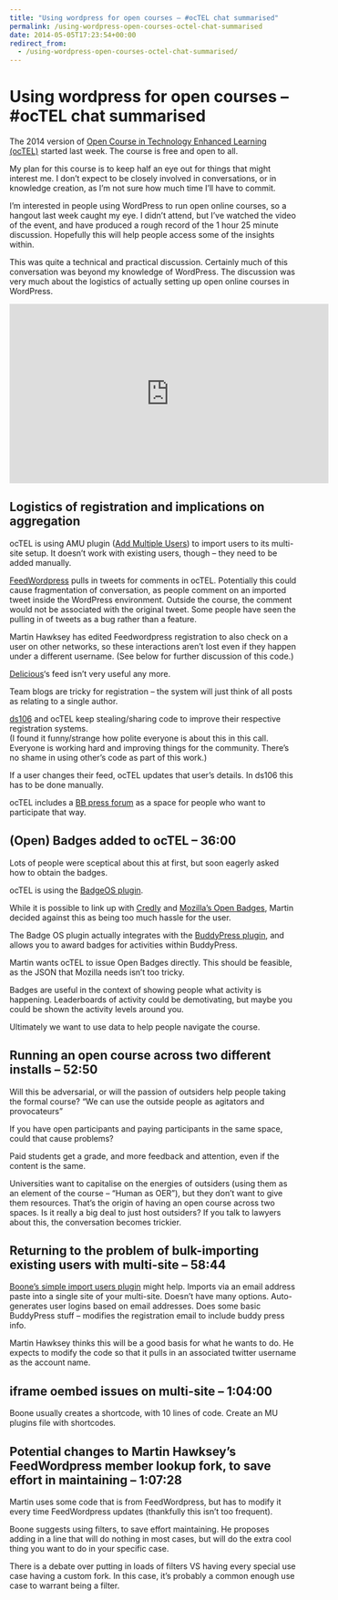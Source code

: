 ```yaml
---
title: "Using wordpress for open courses – #ocTEL chat summarised"
permalink: /using-wordpress-open-courses-octel-chat-summarised
date: 2014-05-05T17:23:54+00:00
redirect_from:
  - /using-wordpress-open-courses-octel-chat-summarised/
---
```


# Using wordpress for open courses – #ocTEL chat summarised

The 2014 version of [Open Course in Technology Enhanced Learning (ocTEL)](http://octel.alt.ac.uk/) started last week. The course is free and open to all.

My plan for this course is to keep half an eye out for things that might interest me. I don’t expect to be closely involved in conversations, or in knowledge creation, as I’m not sure how much time I’ll have to commit.

I’m interested in people using WordPress to run open online courses, so a hangout last week caught my eye. I didn’t attend, but I’ve watched the video of the event, and have produced a rough record of the 1 hour 25 minute discussion. Hopefully this will help people access some of the insights within.

This was quite a technical and practical discussion. Certainly much of this conversation was beyond my knowledge of WordPress. The discussion was very much about the logistics of actually setting up open online courses in WordPress.

<iframe width="560" height="315" src="https://www.youtube.com/embed/cpxCwxo4hBQ" frameborder="0" allowfullscreen></iframe>

## Logistics of registration and implications on aggregation

ocTEL is using AMU plugin ([Add Multiple Users](https://wordpress.org/plugins/add-multiple-users/)) to import users to its multi-site setup. It doesn’t work with existing users, though – they need to be added manually.

[FeedWordpress](https://wordpress.org/plugins/feedwordpress/) pulls in tweets for comments in ocTEL. Potentially this could cause fragmentation of conversation, as people comment on an imported tweet inside the WordPress environment. Outside the course, the comment would not be associated with the original tweet. Some people have seen the pulling in of tweets as a bug rather than a feature.

Martin Hawksey has edited Feedwordpress registration to also check on a user on other networks, so these interactions aren’t lost even if they happen under a different username. (See below for further discussion of this code.)

[Delicious](https://delicious.com/)‘s feed isn’t very useful any more.

Team blogs are tricky for registration – the system will just think of all posts as relating to a single author.

[ds106](http://ds106.us/) and ocTEL keep stealing/sharing code to improve their respective registration systems.  
(I found it funny/strange how polite everyone is about this in this call. Everyone is working hard and improving things for the community. There’s no shame in using other’s code as part of this work.)

If a user changes their feed, ocTEL updates that user’s details. In ds106 this has to be done manually.

ocTEL includes a [BB press forum](https://wordpress.org/plugins/bbpress/) as a space for people who want to participate that way.

## (Open) Badges added to ocTEL – 36:00

Lots of people were sceptical about this at first, but soon eagerly asked how to obtain the badges.

ocTEL is using the [BadgeOS plugin](http://wordpress.org/plugins/badgeos/).

While it is possible to link up with [Credly](https://credly.com/) and [Mozilla’s Open Badges](http://www.openbadges.org/), Martin decided against this as being too much hassle for the user.

The Badge OS plugin actually integrates with the [BuddyPress plugin](https://wordpress.org/plugins/buddypress/), and allows you to award badges for activities within BuddyPress.

Martin wants ocTEL to issue Open Badges directly. This should be feasible, as the JSON that Mozilla needs isn’t too tricky.

Badges are useful in the context of showing people what activity is happening. Leaderboards of activity could be demotivating, but maybe you could be shown the activity levels around you.

Ultimately we want to use data to help people navigate the course.

## Running an open course across two different installs – 52:50

Will this be adversarial, or will the passion of outsiders help people taking the formal course? “We can use the outside people as agitators and provocateurs”

If you have open participants and paying participants in the same space, could that cause problems?

Paid students get a grade, and more feedback and attention, even if the content is the same.

Universities want to capitalise on the energies of outsiders (using them as an element of the course – “Human as OER”), but they don’t want to give them resources. That’s the origin of having an open course across two spaces. Is it really a big deal to just host outsiders? If you talk to lawyers about this, the conversation becomes trickier.

## Returning to the problem of bulk-importing existing users with multi-site – 58:44

[Boone’s simple import users plugin](http://teleogistic.net/code/wordpresswordpress-mu/simple-import-users/) might help. Imports via an email address paste into a single site of your multi-site. Doesn’t have many options. Auto-generates user logins based on email addresses. Does some basic BuddyPress stuff – modifies the registration email to include buddy press info.

Martin Hawksey thinks this will be a good basis for what he wants to do. He expects to modify the code so that it pulls in an associated twitter username as the account name.

## iframe oembed issues on multi-site – 1:04:00

Boone usually creates a shortcode, with 10 lines of code. Create an MU plugins file with shortcodes.

## Potential changes to Martin Hawksey’s FeedWordpress member lookup fork, to save effort in maintaining – 1:07:28

Martin uses some code that is from FeedWordpress, but has to modify it every time FeedWordpress updates (thankfully this isn’t too frequent).

Boone suggests using filters, to save effort maintaining. He proposes adding in a line that will do nothing in most cases, but will do the extra cool thing you want to do in your specific case.

There is a debate over putting in loads of filters VS having every special use case having a custom fork. In this case, it’s probably a common enough use case to warrant being a filter.